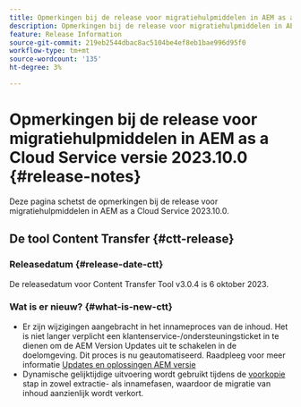 ```yaml
---
title: Opmerkingen bij de release voor migratiehulpmiddelen in AEM as a Cloud Service versie 2023.10.0
description: Opmerkingen bij de release voor migratiehulpmiddelen in AEM as a Cloud Service versie 2022.10.0
feature: Release Information
source-git-commit: 219eb2544dbac8ac5104be4ef8eb1bae996d95f0
workflow-type: tm+mt
source-wordcount: '135'
ht-degree: 3%

---
```


# Opmerkingen bij de release voor migratiehulpmiddelen in AEM as a Cloud Service versie 2023.10.0 {#release-notes}

Deze pagina schetst de opmerkingen bij de release voor migratiehulpmiddelen in AEM as a Cloud Service 2023.10.0.

## De tool Content Transfer {#ctt-release}

### Releasedatum {#release-date-ctt}

De releasedatum voor Content Transfer Tool v3.0.4 is 6 oktober 2023.

### Wat is er nieuw? {#what-is-new-ctt}

* Er zijn wijzigingen aangebracht in het innameproces van de inhoud. Het is niet langer verplicht een klantenservice-/ondersteuningsticket in te dienen om de AEM Version Updates uit te schakelen in de doelomgeving. Dit proces is nu geautomatiseerd. Raadpleeg voor meer informatie [Updates en oplossingen AEM versie](/help/journey-migration/content-transfer-tool/using-content-transfer-tool/ingesting-content.md#aem-version-updates-and-ingestions)
* Dynamische gelijktijdige uitvoering wordt gebruikt tijdens de [voorkopie](/help/journey-migration/content-transfer-tool/using-content-transfer-tool/handling-large-content-repositories.md) stap in zowel extractie- als innamefasen, waardoor de migratie van inhoud aanzienlijk wordt verkort.
